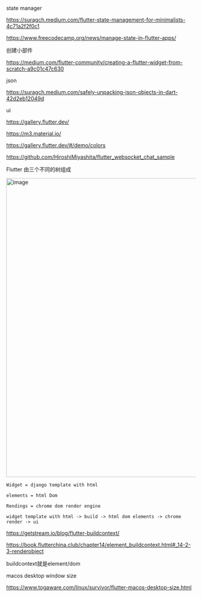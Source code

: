 state manager

https://suragch.medium.com/flutter-state-management-for-minimalists-4c71a2f2f0c1

https://www.freecodecamp.org/news/manage-state-in-flutter-apps/

创建小部件

https://medium.com/flutter-community/creating-a-flutter-widget-from-scratch-a9c01c47c630

json

https://suragch.medium.com/safely-unpacking-json-objects-in-dart-42d2eb12049d

ui

https://gallery.flutter.dev/

https://m3.material.io/

https://gallery.flutter.dev/#/demo/colors

https://github.com/HiroshiMiyashita/flutter_websocket_chat_sample

Flutter 由三个不同的树组成

<img width="793" alt="image" src="https://user-images.githubusercontent.com/2258120/190951521-6e6362c5-cd66-4851-add7-aab1956354c5.png">

```
Widget = django template with html

elements = html Dom

Rendings = chrome dom render engine

widget template with html -> build -> html dom elements -> chrome render -> ui
```


https://getstream.io/blog/flutter-buildcontext/

https://book.flutterchina.club/chapter14/element_buildcontext.html#_14-2-3-renderobject

buildcontext就是element/dom

macos desktop window size

https://www.togaware.com/linux/survivor/flutter-macos-desktop-size.html

